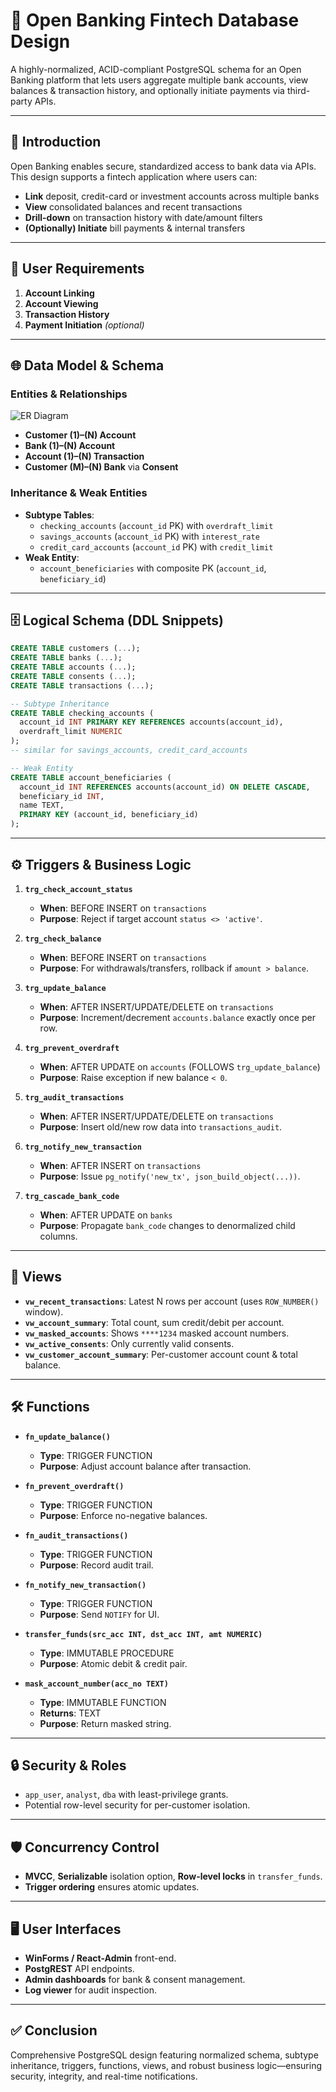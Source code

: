 # 📌 Open Banking Fintech Database Design

A highly-normalized, ACID-compliant PostgreSQL schema for an Open Banking platform that lets users aggregate multiple bank accounts, view balances & transaction history, and optionally initiate payments via third-party APIs.

---

## 📖 Introduction

Open Banking enables secure, standardized access to bank data via APIs. This design supports a fintech application where users can:
- **Link** deposit, credit-card or investment accounts across multiple banks  
- **View** consolidated balances and recent transactions  
- **Drill-down** on transaction history with date/amount filters  
- **(Optionally) Initiate** bill payments & internal transfers  

---

## 👥 User Requirements

1. **Account Linking**  
2. **Account Viewing**  
3. **Transaction History**  
4. **Payment Initiation** *(optional)*  

---

## 🌐 Data Model & Schema

### Entities & Relationships

![ER Diagram](docs/er_diagram.png)

- **Customer (1)–(N) Account**  
- **Bank (1)–(N) Account**  
- **Account (1)–(N) Transaction**  
- **Customer (M)–(N) Bank** via **Consent**

### Inheritance & Weak Entities

- **Subtype Tables**:  
  - `checking_accounts` (`account_id` PK) with `overdraft_limit`  
  - `savings_accounts` (`account_id` PK) with `interest_rate`  
  - `credit_card_accounts` (`account_id` PK) with `credit_limit`  
- **Weak Entity**:  
  - `account_beneficiaries` with composite PK (`account_id`, `beneficiary_id`)

---

## 🗄️ Logical Schema (DDL Snippets)

```sql
CREATE TABLE customers (...);
CREATE TABLE banks (...);
CREATE TABLE accounts (...);
CREATE TABLE consents (...);
CREATE TABLE transactions (...);

-- Subtype Inheritance
CREATE TABLE checking_accounts (
  account_id INT PRIMARY KEY REFERENCES accounts(account_id),
  overdraft_limit NUMERIC
);
-- similar for savings_accounts, credit_card_accounts

-- Weak Entity
CREATE TABLE account_beneficiaries (
  account_id INT REFERENCES accounts(account_id) ON DELETE CASCADE,
  beneficiary_id INT,
  name TEXT,
  PRIMARY KEY (account_id, beneficiary_id)
);
```

---

## ⚙️ Triggers & Business Logic

1. **`trg_check_account_status`**  
   - **When**: BEFORE INSERT on `transactions`  
   - **Purpose**: Reject if target account `status <> 'active'`.

2. **`trg_check_balance`**  
   - **When**: BEFORE INSERT on `transactions`  
   - **Purpose**: For withdrawals/transfers, rollback if `amount > balance`.

3. **`trg_update_balance`**  
   - **When**: AFTER INSERT/UPDATE/DELETE on `transactions`  
   - **Purpose**: Increment/decrement `accounts.balance` exactly once per row.

4. **`trg_prevent_overdraft`**  
   - **When**: AFTER UPDATE on `accounts` (FOLLOWS `trg_update_balance`)  
   - **Purpose**: Raise exception if new balance `< 0`.

5. **`trg_audit_transactions`**  
   - **When**: AFTER INSERT/UPDATE/DELETE on `transactions`  
   - **Purpose**: Insert old/new row data into `transactions_audit`.

6. **`trg_notify_new_transaction`**  
   - **When**: AFTER INSERT on `transactions`  
   - **Purpose**: Issue `pg_notify('new_tx', json_build_object(...))`.

7. **`trg_cascade_bank_code`**  
   - **When**: AFTER UPDATE on `banks`  
   - **Purpose**: Propagate `bank_code` changes to denormalized child columns.

---

## 🔎 Views

- **`vw_recent_transactions`**: Latest N rows per account (uses `ROW_NUMBER()` window).  
- **`vw_account_summary`**: Total count, sum credit/debit per account.  
- **`vw_masked_accounts`**: Shows `****1234` masked account numbers.  
- **`vw_active_consents`**: Only currently valid consents.  
- **`vw_customer_account_summary`**: Per-customer account count & total balance.

---

## 🛠️ Functions

- **`fn_update_balance()`**  
  - **Type**: TRIGGER FUNCTION  
  - **Purpose**: Adjust account balance after transaction.

- **`fn_prevent_overdraft()`**  
  - **Type**: TRIGGER FUNCTION  
  - **Purpose**: Enforce no-negative balances.

- **`fn_audit_transactions()`**  
  - **Type**: TRIGGER FUNCTION  
  - **Purpose**: Record audit trail.

- **`fn_notify_new_transaction()`**  
  - **Type**: TRIGGER FUNCTION  
  - **Purpose**: Send `NOTIFY` for UI.

- **`transfer_funds(src_acc INT, dst_acc INT, amt NUMERIC)`**  
  - **Type**: IMMUTABLE PROCEDURE  
  - **Purpose**: Atomic debit & credit pair.

- **`mask_account_number(acc_no TEXT)`**  
  - **Type**: IMMUTABLE FUNCTION  
  - **Returns**: TEXT  
  - **Purpose**: Return masked string.

---

## 🔒 Security & Roles

- `app_user`, `analyst`, `dba` with least-privilege grants.  
- Potential row-level security for per-customer isolation.

---

## 🛡️ Concurrency Control

- **MVCC**, **Serializable** isolation option, **Row-level locks** in `transfer_funds`.  
- **Trigger ordering** ensures atomic updates.

---

## 🖥️ User Interfaces

- **WinForms / React-Admin** front-end.  
- **PostgREST** API endpoints.  
- **Admin dashboards** for bank & consent management.  
- **Log viewer** for audit inspection.

---

## ✅ Conclusion

Comprehensive PostgreSQL design featuring normalized schema, subtype inheritance, triggers, functions, views, and robust business logic—ensuring security, integrity, and real-time notifications.

